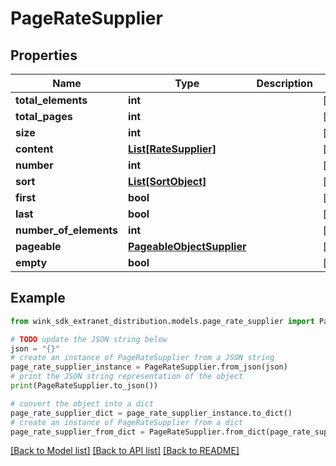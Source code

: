 # PageRateSupplier


## Properties

Name | Type | Description | Notes
------------ | ------------- | ------------- | -------------
**total_elements** | **int** |  | [optional] 
**total_pages** | **int** |  | [optional] 
**size** | **int** |  | [optional] 
**content** | [**List[RateSupplier]**](RateSupplier.md) |  | [optional] 
**number** | **int** |  | [optional] 
**sort** | [**List[SortObject]**](SortObject.md) |  | [optional] 
**first** | **bool** |  | [optional] 
**last** | **bool** |  | [optional] 
**number_of_elements** | **int** |  | [optional] 
**pageable** | [**PageableObjectSupplier**](PageableObjectSupplier.md) |  | [optional] 
**empty** | **bool** |  | [optional] 

## Example

```python
from wink_sdk_extranet_distribution.models.page_rate_supplier import PageRateSupplier

# TODO update the JSON string below
json = "{}"
# create an instance of PageRateSupplier from a JSON string
page_rate_supplier_instance = PageRateSupplier.from_json(json)
# print the JSON string representation of the object
print(PageRateSupplier.to_json())

# convert the object into a dict
page_rate_supplier_dict = page_rate_supplier_instance.to_dict()
# create an instance of PageRateSupplier from a dict
page_rate_supplier_from_dict = PageRateSupplier.from_dict(page_rate_supplier_dict)
```
[[Back to Model list]](../README.md#documentation-for-models) [[Back to API list]](../README.md#documentation-for-api-endpoints) [[Back to README]](../README.md)


